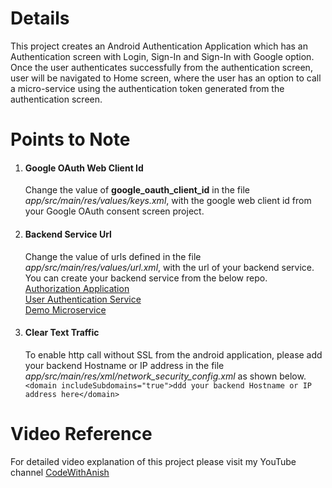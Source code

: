# Details

This project creates an Android Authentication Application which has an Authentication screen with Login, Sign-In and Sign-In with Google option.  
Once the user authenticates successfully from the authentication screen, user will be navigated to Home screen, where the user has an option to call a micro-service using the authentication token generated from the authentication screen.

# Points to Note
1. #### Google OAuth Web Client Id
   Change the value of **google_oauth_client_id** in the file *app/src/main/res/values/keys.xml*, with the google web client id from your Google OAuth consent screen project.

2. #### Backend Service Url
   Change the value of urls defined in the file *app/src/main/res/values/url.xml*, with the url of your backend service.  
   You can create your backend service from the below repo.  
   [Authorization Application](https://github.com/microservice-oauth-security/authorization-application)  
   [User Authentication Service](https://github.com/microservice-oauth-security/user-authentication-service)  
   [Demo Microservice](https://github.com/microservice-oauth-security/demo-microservice)

3. #### Clear Text Traffic
   To enable http call without SSL from the android application, please add your backend Hostname or IP address in the file *app/src/main/res/xml/network_security_config.xml* as shown below.
   `<domain includeSubdomains="true">ddd your backend Hostname or IP address here</domain>`

# Video Reference
For detailed video explanation of this project please visit my YouTube channel [CodeWithAnish](https://www.youtube.com/@CodeWithAnish)